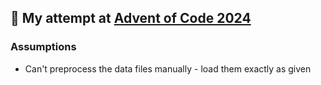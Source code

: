 ## 🎄 My attempt at [Advent of Code 2024](https://adventofcode.com/2024)

### Assumptions

- Can't preprocess the data files manually - load them exactly as given
